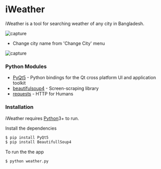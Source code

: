 # iWeather

iWeather is a tool for searching weather of any city in Bangladesh.

  
  
![capture](https://user-images.githubusercontent.com/16235332/36641535-27a502cc-1a5b-11e8-94f9-8896c29ed84f.JPG)

- Change city name from 'Change City' menu

![capture](https://user-images.githubusercontent.com/16235332/36641559-92a3e8c2-1a5b-11e8-8f2c-f00272dfa4fa.JPG)


### Python Modules


* [PyQt5](https://pypi.python.org/pypi/PyQt5) - Python bindings for the Qt cross platform UI and application toolkit
* [beautifulsoup4](https://pypi.python.org/pypi/beautifulsoup4) - Screen-scraping library
* [requests](http://docs.python-requests.org) - HTTP for Humans



### Installation

iWeather requires [Python](https://python.org)3+ to run.

Install the dependencies 

```sh
$ pip install PyQt5
$ pip install BeautifullSoup4
```
To run the the app
```sh
$ python weather.py
```
